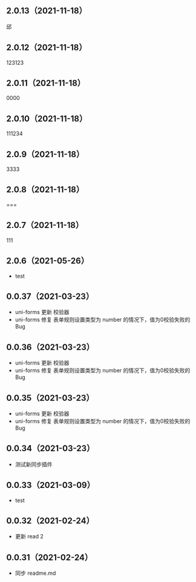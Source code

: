 ## 2.0.13（2021-11-18）

邱

## 2.0.12（2021-11-18）

123123

## 2.0.11（2021-11-18）

0000

## 2.0.10（2021-11-18）

111234

## 2.0.9（2021-11-18）

3333

## 2.0.8（2021-11-18）

===

## 2.0.7（2021-11-18）

111

## 2.0.6（2021-05-26）

-   test

## 0.0.37（2021-03-23）

-   uni-forms 更新 校验器
-   uni-forms 修复 表单规则设置类型为 number 的情况下，值为0校验失败的Bug

## 0.0.36（2021-03-23）

-   uni-forms 更新 校验器
-   uni-forms 修复 表单规则设置类型为 number 的情况下，值为0校验失败的Bug

## 0.0.35（2021-03-23）

-   uni-forms 更新 校验器
-   uni-forms 修复 表单规则设置类型为 number 的情况下，值为0校验失败的Bug

## 0.0.34（2021-03-23）

-   测试新同步插件

## 0.0.33（2021-03-09）

-   test

## 0.0.32（2021-02-24）

-   更新 read 2

## 0.0.31（2021-02-24）

-   同步 readme.md
